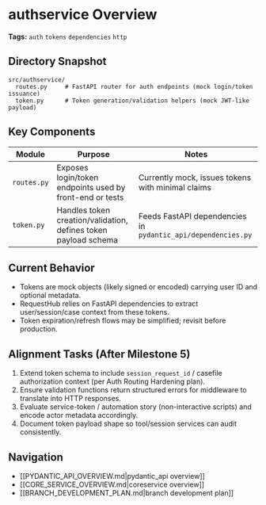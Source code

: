 # authservice Overview

**Tags:** `auth` `tokens` `dependencies` `http`

## Directory Snapshot

```text
src/authservice/
  routes.py     # FastAPI router for auth endpoints (mock login/token issuance)
  token.py      # Token generation/validation helpers (mock JWT-like payload)
```

## Key Components

| Module | Purpose | Notes |
| --- | --- | --- |
| `routes.py` | Exposes login/token endpoints used by front-end or tests | Currently mock, issues tokens with minimal claims |
| `token.py` | Handles token creation/validation, defines token payload schema | Feeds FastAPI dependencies in `pydantic_api/dependencies.py` |

## Current Behavior

- Tokens are mock objects (likely signed or encoded) carrying user ID and optional metadata.
- RequestHub relies on FastAPI dependencies to extract user/session/case context from these tokens.
- Token expiration/refresh flows may be simplified; revisit before production.

## Alignment Tasks (After Milestone 5)

1. Extend token schema to include `session_request_id` / casefile authorization context (per Auth Routing Hardening plan).
2. Ensure validation functions return structured errors for middleware to translate into HTTP responses.
3. Evaluate service-token / automation story (non-interactive scripts) and encode actor metadata accordingly.
4. Document token payload shape so tool/session services can audit consistently.

## Navigation

- [[PYDANTIC_API_OVERVIEW.md|pydantic_api overview]]
- [[CORE_SERVICE_OVERVIEW.md|coreservice overview]]
- [[BRANCH_DEVELOPMENT_PLAN.md|branch development plan]]
